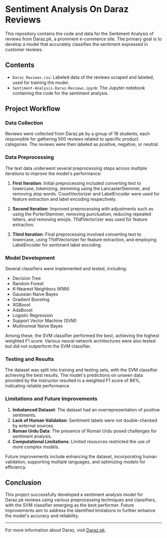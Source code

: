 # Sentiment Analysis On Daraz Reviews

This repository contains the code and data for the Sentiment Analysis of reviews from Daraz.pk, a prominent e-commerce site. The primary goal is to develop a model that accurately classifies the sentiment expressed in customer reviews.

## Contents

- `Daraz Reviews.csv`: Labeled data of the reviews scraped and labeled, used for training the model.
- `Sentiment-Analysis-Daraz-Reviews.ipynb`: The Jupyter notebook containing the code for the sentiment analysis.

## Project Workflow

### Data Collection

Reviews were collected from Daraz.pk by a group of 18 students, each responsible for gathering 500 reviews related to specific product categories. The reviews were then labeled as positive, negative, or neutral.

### Data Preprocessing

The text data underwent several preprocessing steps across multiple iterations to improve the model's performance:

1. **First Iteration**: Initial preprocessing included converting text to lowercase, tokenizing, stemming using the LancasterStemmer, and removing stop words. CountVectorizer and LabelEncoder were used for feature extraction and label encoding respectively.

2. **Second Iteration**: Improved preprocessing with adjustments such as using the PorterStemmer, removing punctuation, reducing repeated letters, and removing emojis. TfidfVectorizer was used for feature extraction.

3. **Third Iteration**: Final preprocessing involved converting text to lowercase, using TfidfVectorizer for feature extraction, and employing LabelEncoder for sentiment label encoding.

### Model Development

Several classifiers were implemented and tested, including:

- Decision Tree
- Random Forest
- K-Nearest Neighbors (KNN)
- Gaussian Naive Bayes
- Gradient Boosting
- XGBoost
- AdaBoost
- Logistic Regression
- Support Vector Machine (SVM)
- Multinomial Naive Bayes

Among these, the SVM classifier performed the best, achieving the highest weighted F1 score. Various neural network architectures were also tested but did not outperform the SVM classifier.

### Testing and Results

The dataset was split into training and testing sets, with the SVM classifier achieving the best results. The model's predictions on unseen data provided by the instructor resulted in a weighted F1 score of 86%, indicating reliable performance.

### Limitations and Future Improvements

1. **Imbalanced Dataset**: The dataset had an overrepresentation of positive sentiments.
2. **Lack of Human Validation**: Sentiment labels were not double-checked by external sources.
3. **Roman Urdu Data**: The presence of Roman Urdu posed challenges for sentiment analysis.
4. **Computational Limitations**: Limited resources restricted the use of more complex models.

Future improvements include enhancing the dataset, incorporating human validation, supporting multiple languages, and optimizing models for efficiency.

## Conclusion

This project successfully developed a sentiment analysis model for Daraz.pk reviews using various preprocessing techniques and classifiers, with the SVM classifier emerging as the best performer. Future improvements aim to address the identified limitations to further enhance the model's accuracy and reliability.

---

For more information about Daraz, visit [Daraz.pk](https://www.daraz.pk/).
